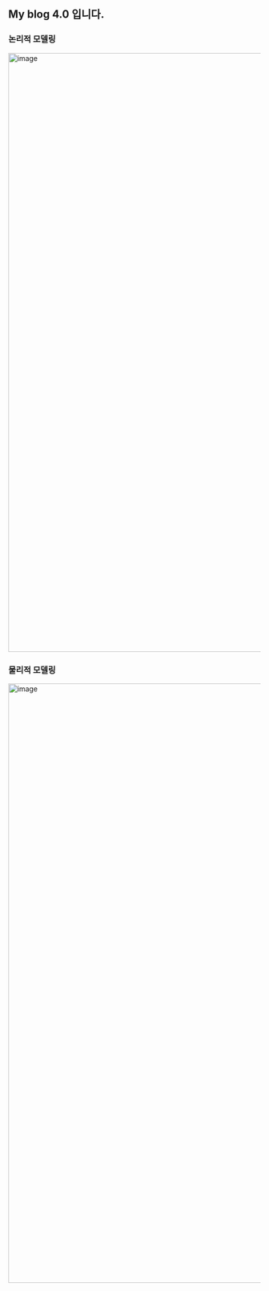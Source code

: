 <h2>My blog 4.0 입니다.</H2>


<h3>논리적 모델링</h3>
<img width="1195" alt="image" src="https://github.com/Honey99s/team7_v2sbm3c/assets/107997462/c1420e0f-6b6b-4d45-a73d-152d041ba59f">




<h3>물리적 모델링</h3>
<img width="1196" alt="image" src="https://github.com/Honey99s/team7_v2sbm3c/assets/107997462/fd3998db-03ed-473d-b957-18a99f7ceaf3">





